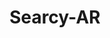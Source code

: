 ---
title: Searcy-AR
slug: searcy-ar
f_state:
- cms/state/arkansas.md
f_locations:
- cms/payday-loan/advance-america-1223.md
- cms/payday-loan/advance-cash-3218.md
- cms/payday-loan/advance-cash-inc-3240.md
- cms/payday-loan/american-check-cashers-4204.md
- cms/payday-loan/fast-cash-17671.md
- cms/payday-loan/first-america-cash-advance-18128.md
- cms/payday-loan/first-america-cash-advance-18131.md
- cms/payday-loan/national-cash-inc-22738.md
- cms/payday-loan/national-cash-inc-22739.md
- cms/payday-loan/national-cash-incorporated-22740.md
updated-on: '2024-05-30T13:41:28.615Z'
created-on: '2024-05-30T13:41:28.615Z'
published-on: '2024-05-30T13:54:32.469Z'
f_city: Searcy
layout: '[city].html'
tags: city
---